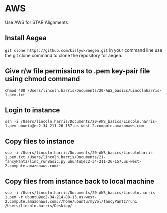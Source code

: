 # AWS

Use AWS for STAR Alignments

## Install Aegea

`git clone https://github.com/kislyuk/aegea.git` in your command line use the git clone command to clone the repository for aegea.

## Give r/w file permissions to .pem key-pair file using chmod command
```
chmod 400 /Users/lincoln.harris/Documents/20-AWS_basics/Lincolnharris-1.pem.txt
```

## Login to instance
```
ssh -i /Users/lincoln.harris/Documents/20-AWS_basics/Lincoln.harris-1.pem ubuntu@ec2-34-211-26-157.us-west-2.compute.amazonaws.com
```
## Copy files to instance
```
scp -i /Users/lincoln.harris/Documents/20-AWS_basics/Lincolnharris-1.pem.txt /Users/lincoln.harris/Documents/21-fancyPantz/linc_runBasic.py ubuntu@ec2-34-211-26-157.us-west-2.compute.amazonaws.com:~
```

## Copy files from instance back to local machine

```
scp -i /Users/lincoln.harris/Documents/20-AWS_basics/Lincoln.harris-1.pem -r ubuntu@ec2-34-214-88-13.us-west-2.compute.amazonaws.com://home/ubuntu/myVol/fancyPantz/run1 /Users/lincoln.harris/Desktop/
```
